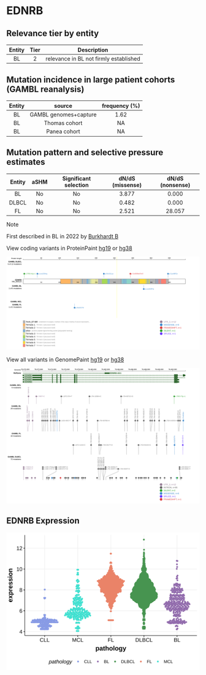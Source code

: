 # EDNRB

## Relevance tier by entity

|Entity|Tier|Description                           |
|:------:|:----:|--------------------------------------|
|BL    |2   |relevance in BL not firmly established|

## Mutation incidence in large patient cohorts (GAMBL reanalysis)

|Entity|source               |frequency (%)|
|:------:|:---------------------:|:-------------:|
|BL    |GAMBL genomes+capture|1.62         |
|BL    |Thomas cohort        |  NA         |
|BL    |Panea cohort         |  NA         |

## Mutation pattern and selective pressure estimates

|Entity|aSHM|Significant selection|dN/dS (missense)|dN/dS (nonsense)|
|:------:|:----:|:---------------------:|:----------------:|:----------------:|
|BL    |No  |No                   |3.877           | 0.000          |
|DLBCL |No  |No                   |0.482           | 0.000          |
|FL    |No  |No                   |2.521           |28.057          |


> [!NOTE]
> First described in BL in 2022 by [Burkhardt B](https://pubmed.ncbi.nlm.nih.gov/35794096)


View coding variants in ProteinPaint [hg19](https://morinlab.github.io/LLMPP/GAMBL/EDNRB_protein.html)  or [hg38](https://morinlab.github.io/LLMPP/GAMBL/EDNRB_protein_hg38.html)

![image](images/proteinpaint/EDNRB_NM_000115.svg)

View all variants in GenomePaint [hg19](https://morinlab.github.io/LLMPP/GAMBL/EDNRB.html)  or [hg38](https://morinlab.github.io/LLMPP/GAMBL/EDNRB_hg38.html)

![image](images/proteinpaint/EDNRB.svg)
## EDNRB Expression
![image](images/gene_expression/EDNRB_by_pathology.svg)
<!-- ORIGIN: burkhardtClinicalRelevanceMolecular2022b -->
